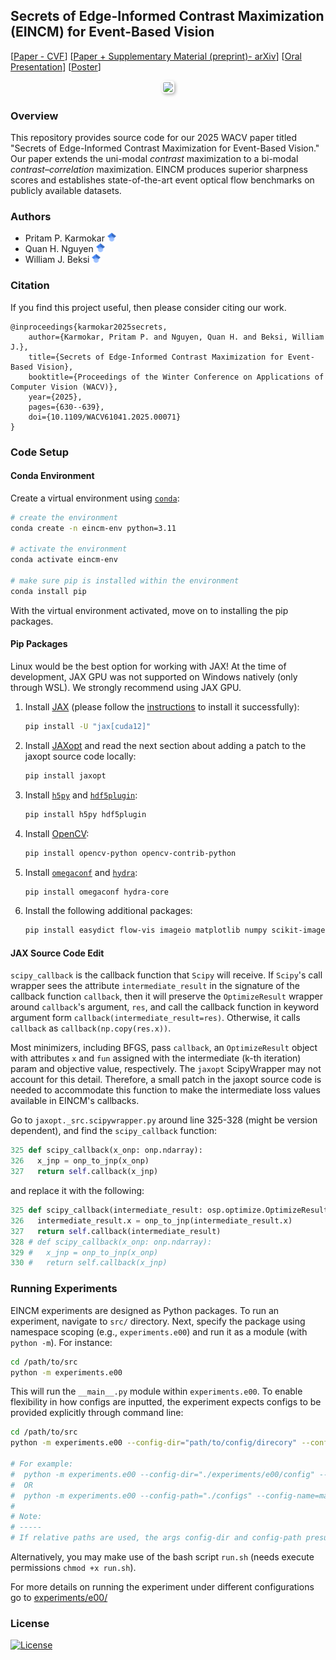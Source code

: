 ## Secrets of Edge-Informed Contrast Maximization (EINCM) for Event-Based Vision

[[Paper - CVF](https://openaccess.thecvf.com/content/WACV2025/papers/Karmokar_Secrets_of_Edge-Informed_Contrast_Maximization_for_Event-Based_Vision_WACV_2025_paper.pdf)] 
[[Paper + Supplementary Material (preprint)- arXiv](https://arxiv.org/pdf/2409.14611)] 
[[Oral Presentation](./docs/assets/oral_presentation/EINCM_Presentation_WACV_2025_animateless.pdf)] 
[[Poster](./docs/assets/poster/EINCM_Poster_WACV_2025.pdf)] 

<p align=center>
  <img src="./docs/assets/images/eincm_intro_figure.png" style="width: 1280px; height: auto; border: 2px solid white; border-radius: 5px; box-shadow: 2px 2px 5px rgba(0, 0, 0, 0.3);"> <br/>
</p>

### Overview

This repository provides source code for our 2025 WACV paper titled "Secrets of
Edge-Informed Contrast Maximization for Event-Based Vision." Our paper extends
the uni-modal _contrast_ maximization to a bi-modal
_contrast_&ndash;_correlation_ maximization. EINCM produces superior sharpness
scores and establishes state-of-the-art event optical flow benchmarks on
publicly available datasets.

### Authors

- Pritam P. Karmokar [<img src="./docs/assets/google_scholar_logo/google_scholar_logo.svg" width=14pix>](https://scholar.google.com/citations?hl=en&user=9nBwKG4AAAAJ)
- Quan H. Nguyen [<img src="./docs/assets/google_scholar_logo/google_scholar_logo.svg" width=14pix>](https://scholar.google.com/citations?user=ewEzQiYAAAAJ&hl=en)
- William J. Beksi [<img src="./docs/assets/google_scholar_logo/google_scholar_logo.svg" width=14pix>](https://scholar.google.com/citations?user=lU2Z7MMAAAAJ&hl=en)

### Citation

If you find this project useful, then please consider citing our work.

```
@inproceedings{karmokar2025secrets,
    author={Karmokar, Pritam P. and Nguyen, Quan H. and Beksi, William J.},
    title={Secrets of Edge-Informed Contrast Maximization for Event-Based Vision},
    booktitle={Proceedings of the Winter Conference on Applications of Computer Vision (WACV)},
    year={2025},
    pages={630--639},
    doi={10.1109/WACV61041.2025.00071}
}
```

### Code Setup

#### Conda Environment 

Create a virtual environment using [`conda`](https://anaconda.org/anaconda/conda):

```bash
# create the environment 
conda create -n eincm-env python=3.11

# activate the environment
conda activate eincm-env

# make sure pip is installed within the environment
conda install pip
```

With the virtual environment activated, move on to installing the pip packages.

#### Pip Packages 

Linux would be the best option for working with JAX! At the time of
development, JAX GPU was not supported on Windows natively (only through WSL).
We strongly recommend using JAX GPU.

1. Install [JAX](https://docs.jax.dev/en/latest/installation.html) (please follow the [instructions](https://docs.jax.dev/en/latest/installation.html) to install it successfully):
   ```bash
   pip install -U "jax[cuda12]"
   ```
2. Install [JAXopt](https://pypi.org/project/jaxopt) and read the next section about adding a patch to the jaxopt source code locally:
   ```bash
   pip install jaxopt
   ```
3. Install [`h5py`](https://pypi.org/project/h5py) and [`hdf5plugin`](https://pypi.org/project/hdf5plugin):
   ```bash
   pip install h5py hdf5plugin
   ```
4. Install [OpenCV](https://pypi.org/project/opencv-python):
   ```bash
   pip install opencv-python opencv-contrib-python
   ```
5. Install [`omegaconf`](https://pypi.org/project/omegaconf) and [`hydra`](https://pypi.org/project/hydra-core):
   ```bash
   pip install omegaconf hydra-core
   ```
6. Install the following additional packages:
   ```bash
   pip install easydict flow-vis imageio matplotlib numpy scikit-image scipy rich termcolor tqdm
   ```

#### JAX Source Code Edit

`scipy_callback` is the callback function that `Scipy` will receive. If
`Scipy`'s call wrapper sees the attribute `intermediate_result` in the
signature of the callback function `callback`, then it will preserve the
`OptimizeResult` wrapper around `callback`'s argument, `res`, and call the
callback function in keyword argument form `callback(intermediate_result=res)`.
Otherwise, it calls `callback` as `callback(np.copy(res.x))`. 

Most minimizers, including BFGS, pass `callback`, an `OptimizeResult` object
with attributes `x` and `fun` assigned with the intermediate (k-th iteration)
param and objective value, respectively.  The `jaxopt` ScipyWrapper may not
account for this detail. Therefore, a small patch in the jaxopt source code is
needed to accommodate this function to make the intermediate loss values
available in EINCM's callbacks.

Go to `jaxopt._src.scipywrapper.py` around line 325-328 (might be version
dependent), and find the `scipy_callback` function:

```python
325 def scipy_callback(x_onp: onp.ndarray):
326   x_jnp = onp_to_jnp(x_onp)
327   return self.callback(x_jnp)
```

and replace it with the following:

```python
325 def scipy_callback(intermediate_result: osp.optimize.OptimizeResult):
326   intermediate_result.x = onp_to_jnp(intermediate_result.x)
327   return self.callback(intermediate_result)
328 # def scipy_callback(x_onp: onp.ndarray):
329 #   x_jnp = onp_to_jnp(x_onp)
330 #   return self.callback(x_jnp)
```

### Running Experiments

EINCM experiments are designed as Python packages. To run an experiment,
navigate to `src/` directory. Next, specify the package using namespace scoping
(e.g., `experiments.e00`) and run it as a module (with `python -m`). For
instance:

```bash
cd /path/to/src
python -m experiments.e00
```

This will run the `__main__.py` module within `experiments.e00`.  To enable
flexibility in how configs are inputted, the experiment expects configs to be
provided explicitly through command line:

```bash
cd /path/to/src
python -m experiments.e00 --config-dir="path/to/config/direcory" --config-name="<name-of-config-yaml-file>"

# For example:
#  python -m experiments.e00 --config-dir="./experiments/e00/config" --config-name=main
#  OR
#  python -m experiments.e00 --config-path="./configs" --config-name=main
# 
# Note:
# -----
# If relative paths are used, the args config-dir and config-path presume different current working directories.

```
Alternatively, you may make use of the bash script `run.sh` (needs execute
permissions `chmod +x run.sh`). 

For more details on running the experiment under different configurations go to
[experiments/e00/](./src/experiments/e00/)

### License 

[![License](https://img.shields.io/badge/License-Apache_2.0-blue.svg)](./LICENSE)
